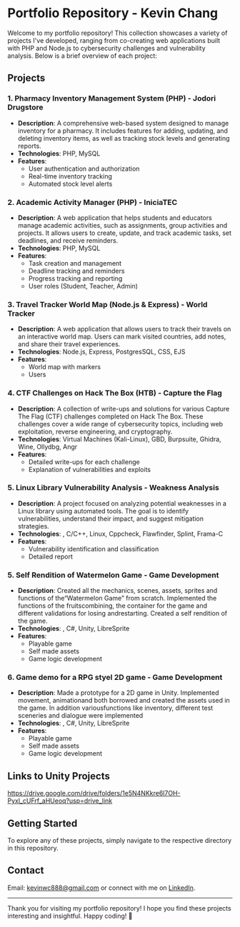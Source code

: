 # Portfolio Repository - Kevin Chang

Welcome to my portfolio repository! This collection showcases a variety of projects I've developed, ranging from co-creating web applications built with PHP and Node.js to cybersecurity challenges and vulnerability analysis. Below is a brief overview of each project:

## Projects

### 1. **Pharmacy Inventory Management System (PHP) - Jodori Drugstore**
   - **Description**: A comprehensive web-based system designed to manage inventory for a pharmacy. It includes features for adding, updating, and deleting inventory items, as well as tracking stock levels and generating reports.
   - **Technologies**: PHP, MySQL
   - **Features**:
     - User authentication and authorization
     - Real-time inventory tracking
     - Automated stock level alerts

### 2. **Academic Activity Manager (PHP) - IniciaTEC**
   - **Description**: A web application that helps students and educators manage academic activities, such as assignments, group activities and projects. It allows users to create, update, and track academic tasks, set deadlines, and receive reminders.
   - **Technologies**: PHP, MySQL
   - **Features**:
     - Task creation and management
     - Deadline tracking and reminders
     - Progress tracking and reporting
     - User roles (Student, Teacher, Admin)

### 3. **Travel Tracker World Map (Node.js & Express) - World Tracker**
   - **Description**: A web application that allows users to track their travels on an interactive world map. Users can mark visited countries, add notes, and share their travel experiences.
   - **Technologies**: Node.js, Express, PostgresSQL, CSS, EJS
   - **Features**:
     - World map with markers
     - Users

### 4. **CTF Challenges on Hack The Box (HTB) - Capture the Flag**
   - **Description**: A collection of write-ups and solutions for various Capture The Flag (CTF) challenges completed on Hack The Box. These challenges cover a wide range of cybersecurity topics, including web exploitation, reverse engineering, and cryptography.
   - **Technologies**: Virtual Machines (Kali-Linux), GBD, Burpsuite, Ghidra, Wine, Ollydbg, Angr
   - **Features**:
     - Detailed write-ups for each challenge
     - Explanation of vulnerabilities and exploits

### 5. **Linux Library Vulnerability Analysis - Weakness Analysis**
   - **Description**: A project focused on analyzing potential weaknesses in a Linux library using automated tools. The goal is to identify vulnerabilities, understand their impact, and suggest mitigation strategies.
   - **Technologies**: , C/C++, Linux, Cppcheck, Flawfinder, Splint, Frama-C
   - **Features**:
     - Vulnerability identification and classification
     - Detailed report 

### 5. **Self Rendition of Watermelon Game - Game Development**
   - **Description**: Created all the mechanics, scenes, assets, sprites and functions of the“Watermelon Game” from scratch. Implemented the functions of the fruitscombining, the container for the game and different validations for losing andrestarting. Created a self rendition of the game.
   - **Technologies**: , C#, Unity, LibreSprite
   - **Features**:
     - Playable game
     - Self made assets
     - Game logic development

### 6. **Game demo for a RPG styel 2D game - Game Development**
   - **Description**: Made a prototype for a 2D game in Unity. Implemented movement, animationand both borrowed and created the assets used in the game. In addition variousfunctions like inventory, different test sceneries and dialogue were implemented
   - **Technologies**: , C#, Unity, LibreSprite
   - **Features**:
     - Playable game
     - Self made assets
     - Game logic development

## Links to Unity Projects
https://drive.google.com/drive/folders/1e5N4NKkre6l7OH-Pyxl_cUFrf_aHUeoq?usp=drive_link

## Getting Started

To explore any of these projects, simply navigate to the respective directory in this repository.

## Contact
Email: kevinwc888@gmail.com or connect with me on [LinkedIn](https://www.linkedin.com/in/kevin-chang-7375912a1/).

---

Thank you for visiting my portfolio repository! I hope you find these projects interesting and insightful. Happy coding! 🚀
